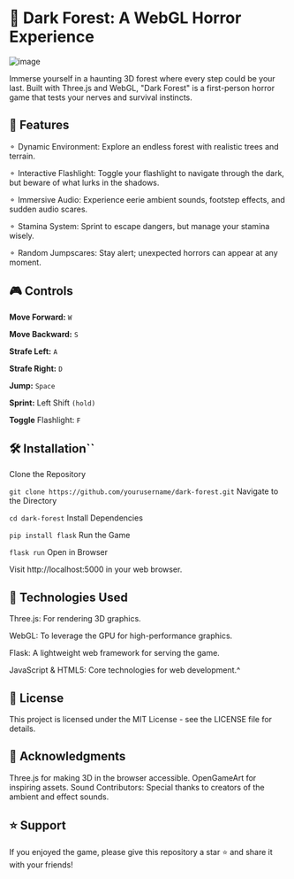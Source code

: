 # **🌲 Dark Forest: A WebGL Horror Experience**
![image](https://github.com/user-attachments/assets/b1a85fbc-f6eb-4458-8e46-de5863022858)

Immerse yourself in a haunting 3D forest where every step could be your last. Built with Three.js and WebGL, "Dark Forest" is a first-person horror game that tests your nerves and survival instincts.

## 🚀 Features

⚬ Dynamic Environment: Explore an endless forest with realistic trees and terrain.

⚬ Interactive Flashlight: Toggle your flashlight to navigate through the dark, but beware of what lurks in the shadows.

⚬ Immersive Audio: Experience eerie ambient sounds, footstep effects, and sudden audio scares.

⚬ Stamina System: Sprint to escape dangers, but manage your stamina wisely.

⚬ Random Jumpscares: Stay alert; unexpected horrors can appear at any moment.

## 🎮 Controls

__Move Forward:__ ```W```

__Move Backward:__ ```S```

__Strafe Left:__ ```A```

__Strafe Right:__ ```D```

__Jump:__ ```Space```

__Sprint:__ Left Shift ```(hold)```

__Toggle__ Flashlight: ```F```

## __🛠 Installation__``
Clone the Repository

```git clone https://github.com/yourusername/dark-forest.git```
Navigate to the Directory

```cd dark-forest```
Install Dependencies

```pip install flask```
Run the Game

```flask run```
Open in Browser

Visit http://localhost:5000 in your web browser.

## 🤖 Technologies Used

Three.js: For rendering 3D graphics.

WebGL: To leverage the GPU for high-performance graphics.

Flask: A lightweight web framework for serving the game.

JavaScript & HTML5: Core technologies for web development.^

## 📜 License

This project is licensed under the MIT License - see the LICENSE file for details.

## 🙏 Acknowledgments

Three.js for making 3D in the browser accessible.
OpenGameArt for inspiring assets.
Sound Contributors: Special thanks to creators of the ambient and effect sounds.

## ⭐️ Support

If you enjoyed the game, please give this repository a star ⭐️ and share it with your friends!
